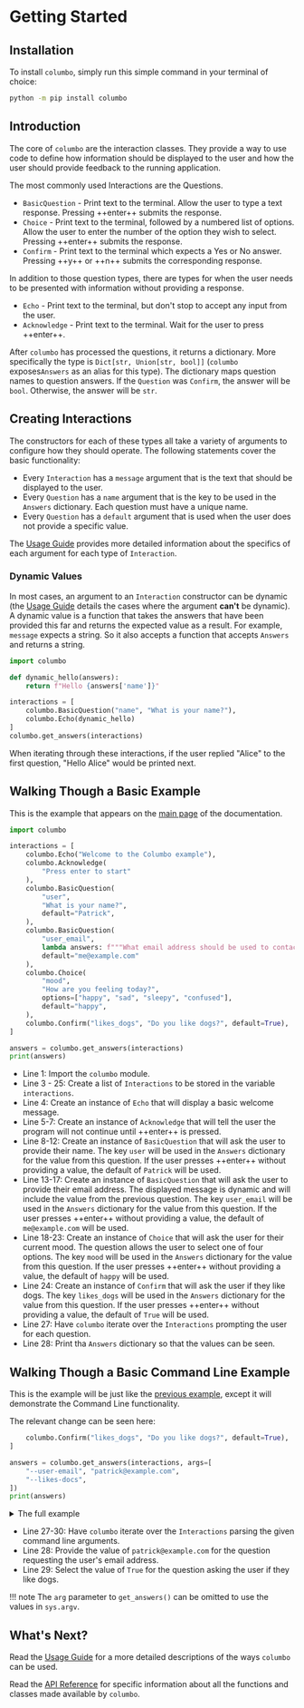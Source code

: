 # Getting Started

## Installation

To install `columbo`, simply run this simple command in your terminal of choice:

```bash
python -m pip install columbo
```

## Introduction

The core of `columbo` are the interaction classes. They provide a way to use code to define how information should be
displayed to the user and how the user should provide feedback to the running application.

The most commonly used Interactions are the Questions.

* `BasicQuestion` - Print text to the terminal. Allow the user to type a text response. Pressing ++enter++ submits the
    response.
* `Choice` - Print text to the terminal, followed by a numbered list of options. Allow the user to enter the number
    of the option they wish to select. Pressing ++enter++ submits the response.
* `Confirm` - Print text to the terminal which expects a Yes or No answer. Pressing ++y++ or ++n++ submits the
    corresponding response.

In addition to those question types, there are types for when the user needs to be presented with information without
providing a response.

* `Echo` - Print text to the terminal, but don't stop to accept any input from the user.
* `Acknowledge` - Print text to the terminal. Wait for the user to press ++enter++.

After `columbo` has processed the questions, it returns a dictionary. More specifically the type is
`Dict[str, Union[str, bool]]` (`columbo` exposes`Answers` as an alias for this type). The dictionary maps question names
to question answers. If the `Question` was `Confirm`, the answer will be `bool`. Otherwise, the answer will be `str`.

## Creating Interactions

The constructors for each of these types all take a variety of arguments to configure how they should operate. The
following statements cover the basic functionality:

* Every `Interaction`  has a `message` argument that is the text that should be displayed to the user.
* Every `Question` has a `name` argument that is the key to be used in the `Answers` dictionary. Each question must have
    a unique name.
* Every `Question` has a `default` argument that is used when the user does not provide a specific value.

The [Usage Guide][usage-guide] provides more detailed information about the specifics of each argument for each type of
`Interaction`.

### Dynamic Values

In most cases, an argument to an `Interaction` constructor can be dynamic (the [Usage Guide][usage-guide] details the
cases where the argument **can't** be dynamic). A dynamic value is a function that takes the answers that have been
provided this far and returns the expected value as a result. For example, `message` expects a string. So it also
accepts a function that accepts `Answers` and returns a string.

```python
import columbo

def dynamic_hello(answers):
    return f"Hello {answers['name']}"

interactions = [
    columbo.BasicQuestion("name", "What is your name?"),
    columbo.Echo(dynamic_hello)
]
columbo.get_answers(interactions)
```

When iterating through these interactions, if the user replied "Alice" to the first question, "Hello Alice" would be
printed next.

## Walking Though a Basic Example

This is the example that appears on the [main page][docs-main] of the documentation.

```python linenums="1"
import columbo

interactions = [
    columbo.Echo("Welcome to the Columbo example"),
    columbo.Acknowledge(
        "Press enter to start"
    ),
    columbo.BasicQuestion(
        "user",
        "What is your name?",
        default="Patrick",
    ),
    columbo.BasicQuestion(
        "user_email",
        lambda answers: f"""What email address should be used to contact {answers["user"]}?""",
        default="me@example.com"
    ),
    columbo.Choice(
        "mood",
        "How are you feeling today?",
        options=["happy", "sad", "sleepy", "confused"],
        default="happy",
    ),
    columbo.Confirm("likes_dogs", "Do you like dogs?", default=True),
]

answers = columbo.get_answers(interactions)
print(answers)
```

* Line 1: Import the `columbo` module.
* Line 3 - 25: Create a list of `Interactions` to be stored in the variable `interactions`.
* Line 4: Create an instance of `Echo` that will display a basic welcome message.
* Line 5-7: Create an instance of `Acknowledge` that will tell the user the program will not continue until ++enter++ is
    pressed.
* Line 8-12: Create an instance of `BasicQuestion` that will ask the user to provide their name. The key `user` will be
    used in the `Answers` dictionary for the value from this question. If the user presses ++enter++ without providing a
    value, the default of `Patrick` will be used.
* Line 13-17: Create an instance of `BasicQuestion` that will ask the user to provide their email address. The displayed
    message is dynamic and will include the value from the previous question. The key `user_email` will be used in the
    `Answers` dictionary for the value from this question. If the user presses ++enter++ without providing a value, the
    default of `me@example.com` will be used.
* Line 18-23: Create an instance of `Choice` that will ask the user for their current mood. The question allows the user
    to select one of four options. The key `mood` will be used in the `Answers` dictionary for the value from this
    question. If the user presses ++enter++ without providing a value, the default of `happy` will be used.
* Line 24: Create an instance of `Confirm` that will ask the user if they like dogs. The key `likes_dogs` will be used
    in the `Answers` dictionary for the value from this question. If the user presses ++enter++ without providing a
    value, the default of `True` will be used.
* Line 27: Have `columbo` iterate over the `Interactions` prompting the user for each question.
* Line 28: Print tha `Answers` dictionary so that the values can be seen.

## Walking Though a Basic Command Line Example

This is the example will be just like the [previous example](#walking-though-a-basic-example), except it will
demonstrate the Command Line functionality.

The relevant change can be seen here:

```python linenums="24" hl_lines="4-7"
    columbo.Confirm("likes_dogs", "Do you like dogs?", default=True),
]

answers = columbo.get_answers(interactions, args=[
    "--user-email", "patrick@example.com",
    "--likes-docs",
])
print(answers)
```

<details>
    <summary>The full example</summary>

```python linenums="1" hl_lines="27-30"
import columbo

interactions = [
    columbo.Echo("Welcome to the Columbo example"),
    columbo.Acknowledge(
        "Press enter to start"
    ),
    columbo.BasicQuestion(
        "user",
        "What is your name?",
        default="Patrick",
    ),
    columbo.BasicQuestion(
        "user_email",
        lambda answers: f"""What email address should be used to contact {answers["user"]}?""",
        default="me@example.com"
    ),
    columbo.Choice(
        "mood",
        "How are you feeling today?",
        options=["happy", "sad", "sleepy", "confused"],
        default="happy",
    ),
    columbo.Confirm("likes_dogs", "Do you like dogs?", default=True),
]

answers = columbo.get_answers(interactions, args=[
    "--user-email", "patrick@example.com",
    "--likes-docs",
])
print(answers)
```
</details>

* Line 27-30: Have `columbo` iterate over the `Interactions` parsing the given command line arguments.
* Line 28: Provide the value of `patrick@example.com` for the question requesting the user's email address.
* Line 29: Select the value of `True` for the question asking the user if they like dogs.

!!! note
    The `arg` parameter to `get_answers()` can be omitted to use the values in `sys.argv`.

## What's Next?

Read the [Usage Guide][usage-guide] for a more detailed descriptions of the ways `columbo` can be used.

Read the [API Reference][api-reference] for specific information about all the functions and classes made available by
`columbo`.

[usage-guide]: usage-guide/fundamentals.md
[docs-main]: /
[api-reference]: api.md
